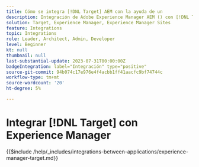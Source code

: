 ```yaml
---
title: Cómo se integra [!DNL Target] AEM con la ayuda de un
description: Integración de Adobe Experience Manager AEM () con [!DNL Target] para ofrecer experiencias personalizadas.
solution: Target, Experience Manager, Experience Manager Sites
feature: Integrations
topic: Integrations
role: Leader, Architect, Admin, Developer
level: Beginner
kt: null
thumbnail: null
last-substantial-update: 2023-07-31T00:00:00Z
badgeIntegration: label="Integración" type="positive"
source-git-commit: 94b074c17e976e4f4acbb1ff41aacfc9bf74744c
workflow-type: tm+mt
source-wordcount: '20'
ht-degree: 5%

---
```



# Integrar [!DNL Target] con Experience Manager

{{$include /help/_includes/integrations-between-applications/experience-manager-target.md}}
